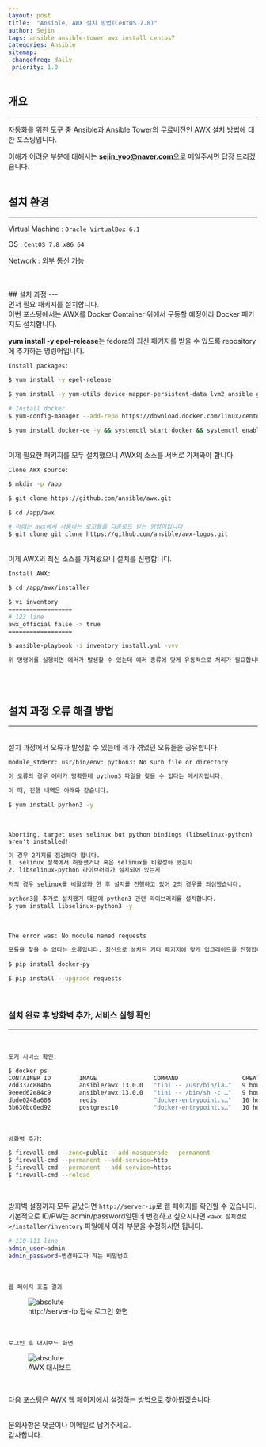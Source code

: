 ```yaml
---
layout: post
title:  "Ansible, AWX 설치 방법(CentOS 7.8)"
author: Sejin
tags: ansible ansible-tower awx install centos7
categories: Ansible
sitemap:
 changefreq: daily
 priority: 1.0
---
```


## 개요
---
자동화를 위한 도구 중 Ansible과 Ansible Tower의 무료버전인 AWX 설치 방법에 대한 포스팅입니다.

이해가 어려운 부분에 대해서는 **sejin_yoo@naver.com**으로 메일주시면 답장 드리겠습니다.
<br>
<br> 
## 설치 환경
---
Virtual Machine : `Oracle VirtualBox 6.1`
  
OS : `CentOS 7.8 x86_64`
  
Network : 외부 통신 가능
  
  <br>
<br>
## 설치 과정
---
  
<br>
먼저 필요 패키지를 설치합니다.
<br>
이번 포스팅에서는 AWX를 Docker Container 위에서 구동할 예정이라 Docker 패키지도 설치합니다.
<br>

**yum install -y epel-release**는 fedora의 최신 패키지를 받을 수 있도록 repository에 추가하는 명령어입니다.
<br>

`Install packages:` 

```bash
$ yum install -y epel-release

$ yum install -y yum-utils device-mapper-persistent-data lvm2 ansible git python-devel python-pip python-docker-py vim-enhanced

# Install docker
$ yum-config-manager --add-repo https://download.docker.com/linux/centos/docker-ce.repo

$ yum install docker-ce -y && systemctl start docker && systemctl enable docker
```

<br>
이제 필요한 패키지를 모두 설치했으니 AWX의 소스를 서버로 가져와야 합니다.
<br>

`Clone AWX source:`

```bash
$ mkdir -p /app

$ git clone https://github.com/ansible/awx.git

$ cd /app/awx

# 아래는 awx에서 사용하는 로고들을 다운로드 받는 명령어입니다.
$ git clone git clone https://github.com/ansible/awx-logos.git
```

<br>
이제 AWX의 최신 소스를 가져왔으니 설치를 진행합니다.
<br>

`Install AWX:`

```bash
$ cd /app/awx/installer

$ vi inventory
==================
# 123 line
awx_official false -> true
==================

$ ansible-playbook -i inventory install.yml -vvv

위 명령어를 실행하면 에러가 발생할 수 있는데 에러 종류에 맞게 유동적으로 처리가 필요합니다. (환경마다 설치된 패키지가 다르기 때문에)
```

<br>

<br>

## 설치 과정 오류 해결 방법
---

<br>
설치 과정에서 오류가 발생할 수 있는데 제가 겪었던 오류들을 공유합니다.

<br>

`module_stderr: usr/bin/env: python3: No such file or directory`
```bash
이 오류의 경우 에러가 명확한데 python3 파일을 찾을 수 없다는 메시지입니다.

이 때, 진행 내역은 아래와 같습니다.

$ yum install pyrhon3 -y 
```

<br>

`Aborting, target uses selinux but python bindings (libselinux-python) aren't installed!`

```bash
이 경우 2가지를 점검해야 합니다.
1. selinux 정책에서 허용했거나 혹은 selinux를 비활성화 했는지
2. libselinux-python 라이브러리가 설치되어 있는지

저의 경우 selinux를 비활성화 한 후 설치를 진행하고 있어 2의 경우를 의심했습니다.

python3을 추가로 설치했기 때문에 python3 관련 라이브러리를 설치합니다.
$ yum install libselinux-python3 -y

```

<br>

`The error was: No module named requests`

```bash
모듈을 찾을 수 없다는 오류입니다. 최신으로 설치된 기타 패키지에 맞게 업그레이드를 진행합니다.

$ pip install docker-py

$ pip install --upgrade requests
```

<br>

### 설치 완료 후 방화벽 추가, 서비스 실행 확인
---
<br>

`도커 서비스 확인:`

```bash
$ docker ps
CONTAINER ID        IMAGE                COMMAND                  CREATED             STATUS              PORTS                  NAMES
7dd337c884b6        ansible/awx:13.0.0   "tini -- /usr/bin/la…"   9 hours ago         Up 9 hours          8052/tcp               awx_task
9eeed62e84c9        ansible/awx:13.0.0   "tini -- /bin/sh -c …"   9 hours ago         Up 9 hours          0.0.0.0:80->8052/tcp   awx_web
dbde0248a608        redis                "docker-entrypoint.s…"   10 hours ago        Up 9 hours          6379/tcp               awx_redis
3b630bc0ed92        postgres:10          "docker-entrypoint.s…"   10 hours ago        Up 9 hours          5432/tcp               awx_postgres

```
<br>

`방화벽 추가:`

```bash
$ firewall-cmd --zone=public --add-masquerade --permanent
$ firewall-cmd --permanent --add-service=http
$ firewall-cmd --permanent --add-service=https
$ firewall-cmd --reload
```

<br>

방화벽 설정까지 모두 끝났다면 `http://server-ip`로 웹 페이지를 확인할 수 있습니다.
<br>
기본적으로 ID/PW는 admin/password일텐데 변경하고 싶으시다면 `<awx 설치경로>/installer/inventory` 파일에서 아래 부분을 수정하시면 됩니다.
<br>

```bash
# 110-111 line
admin_user=admin
admin_password=변경하고자 하는 비밀번호

```
<br>

`웹 페이지 호출 결과`

<figure>
  <img data-action="zoom" src='{{ "/assets/img/ansible1.PNG" | relative_url }}' alt='absolute'>
  <figcaption>http://server-ip 접속 로그인 화면</figcaption>
</figure>

<br>

`로그인 후 대시보드 화면`

<figure>
  <img data-action="zoom" src='{{ "/assets/img/ansible2.PNG" | relative_url }}' alt='absolute'>
  <figcaption>AWX 대시보드</figcaption>
</figure>

<br>

다음 포스팅은 AWX 웹 페이지에서 설정하는 방법으로 찾아뵙겠습니다.


<br>
문의사항은 댓글이나 이메일로 남겨주세요.
<br>
감사합니다.
